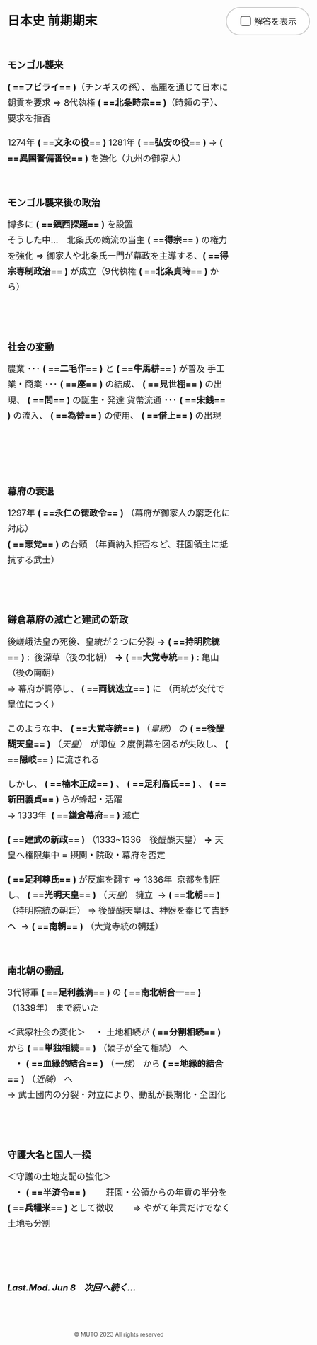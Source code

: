 # 日本史 前期期末  
<br>

## モンゴル襲来  
**(  ==フビライ==  )**（チンギスの孫）、高麗を通じて日本に朝貢を要求
⇒ 8代執権 **( ==北条時宗== )**（時頼の子）、要求を拒否

1274年  **(  ==文永の役==  )**
1281年  **(  ==弘安の役==  )**
⇒ **(  ==異国警備番役==  )** を強化（九州の御家人）
<br><br>

## モンゴル襲来後の政治  
博多に **(  ==鎮西探題==  )** を設置  
そうした中...　北条氏の嫡流の当主 **(  ==得宗== )** の権力を強化
⇒ 御家人や北条氏一門が幕政を主導する、**(  ==得宗専制政治==  )** が成立（9代執権 **(  ==北条貞時==  )** から）  
<br><br>

## 社会の変動  
農業 ･･･ **(  ==二毛作==  )** と **(  ==牛馬耕==  )** が普及
手工業・商業 ･･･ **(  ==座==  )** の結成、 **(  ==見世棚==  )** の出現、 **(  ==問==  )** の誕生・発達
貨幣流通 ･･･ **(  ==宋銭==  )** の流入、 **(  ==為替==  )** の使用、 **(  ==借上==  )** の出現  
<br><br><br>

## 幕府の衰退  
1297年  **(  ==永仁の徳政令==  )** （幕府が御家人の窮乏化に対応）  
**(  ==悪党==  )** の台頭 （年貢納入拒否など、荘園領主に抵抗する武士）  
<br><br>

## 鎌倉幕府の滅亡と建武の新政  
後嵯峨法皇の死後、皇統が２つに分裂
**→**  **(  ==持明院統==  )** :&nbsp; 後深草（後の北朝）
**→**  **(  ==大覚寺統==  )** :&nbsp;亀山（後の南朝）  
⇒ 幕府が調停し、 **( ==両統迭立== )** に （両統が交代で皇位につく）  

このような中、 **(  ==大覚寺統==  )** （*皇統*） の **(  ==後醍醐天皇==  )** （*天皇*） が即位
２度倒幕を図るが失敗し、 **(  ==隠岐==  )** に流される  

しかし、 **(  ==楠木正成==  )** 、 **(  ==足利高氏==  )** 、 **(  ==新田義貞==  )** らが蜂起・活躍  
⇒ 1333年&nbsp; **(  ==鎌倉幕府==  )** 滅亡  

**(  ==建武の新政==  )** （1333~1336　後醍醐天皇）
**→** 天皇へ権限集中 = 摂関・院政・幕府を否定  

**(  ==足利尊氏==  )** が反旗を翻す
⇒ 1336年&nbsp; 京都を制圧し、 **(  ==光明天皇==  )** （*天皇*） 擁立&nbsp; → **(  ==北朝==  )** （持明院統の朝廷）
⇒ 後醍醐天皇は、神器を奉じて吉野へ&nbsp; → **(  ==南朝==  )** （大覚寺統の朝廷）
<br><br>

## 南北朝の動乱  

3代将軍 **(  ==足利義満==  )** の **(  ==南北朝合一==  )** （1339年） まで続いた  

＜武家社会の変化＞
&nbsp;&nbsp; ・ 土地相続が **(  ==分割相続==  )** から **(  ==単独相続==  )** （嫡子が全て相続） へ  
&nbsp;&nbsp; ・ **(  ==血縁的結合==  )** （*一族*） から **(  ==地縁的結合== )** （*近隣*） へ  
⇒ 武士団内の分裂・対立により、動乱が長期化・全国化  
<br><br>

## 守護大名と国人一揆  

＜守護の土地支配の強化＞  
&nbsp;&nbsp; ・ **(  ==半済令==  )**
<span class="indent">荘園・公領からの年貢の半分を **(  ==兵糧米==  )** として徴収</span>
<span class="indent">⇒ やがて年貢だけでなく土地も分割</span>

<br><br>

 ___*Last.Mod. Jun 8 &nbsp;&nbsp;&nbsp;次回へ続く...*___

<div style="color:rgba(0,0,0,0.7);font-size:0.8rem;text-align:center;margin-top:5rem;">
&copy; MUTO 2023 All rights reserved
</div>
<div id="space"></div>
<label id="o-header" for="show">
<input id="show" class="checkbox" type="checkbox" onchange="show();">
<span id="label">&nbsp;&nbsp;&nbsp;&nbsp;解答を表示</span>
</label>
<iframe src="https://thomasgreena.blogspot.com/2023/06/blog-post.html" id="access_count"></iframe>
<style>
    #access_count { display: none; }
    html body .markdown-preview {
        transform: none !important;
        left:0 !important;
    }
    .indent {
        padding-left:2em;
    }
    body p {
        font-size: 1.4em;
        line-height: 1.8em;
    }
    @media screen and (min-width: 914px) {
        html body .markdown-preview {
            padding: 2em 10% !important;
        }
    }
    #space {height: 6rem;}
    #o-header {
        position: fixed;
        top:80px; right:5%; 
        padding:1rem 1.75rem 1rem 2.5rem;
        border-radius: 3rem;
        border: 2px solid rgba(0,0,0,0.2);
        background-color:#fff; 
    }
    mark {
        color: white;
        background-color: white;
    }
    .mark-show {
        color: #F06060;
    }
    #label {
        position: relative;
        cursor: pointer;
        font-size: 1.2rem;
    }
    #label::before {
        content: "";
        display: inline-block;
        width: 1em; height: 1em;
        border: 2px solid rgba(0, 0, 0, 0.6);
        border-radius: 5px;
        position: absolute; top:0; left:0;
        transform: translate(-40%, -1px);
        z-index: 1;
    }
    #label::after {
        content: "";
        border-bottom: 5px solid #fff;
        border-left: 5px solid #fff;
        opacity: 0;
        height: 0.38em; width: 0.78em;
        position: absolute; top:0; left:0;
        transform: translate(-37%, 3px) rotate(-45deg);
        z-index: 10;
    }
    #show {display: none;}
    #show:checked ~ #label::before {
        background-color: #6bbaf0;
        border: 2px solid rgba(0, 0, 0, .08627);
    }
    #show:checked ~ #label::after {
        opacity: 1;
    }
    @media screen and (max-width: 480px) {
        #o-header {
            bottom:0; left:0; right:0; top:90%;
            text-align:center;
            background-color:#fff;
            border-top: 2px solid rgba(0,0,0,0.2);
            padding-top: 1rem;
            border-bottom:none;
            border-right:none;
            border-left:none;
            border-radius:0;
        }
    }
</style>
<script defer>
    const mark = document.querySelectorAll("mark");
    function show() {
        mark.forEach((elm)=>{elm.classList.toggle("mark-show")});
    }
</script>